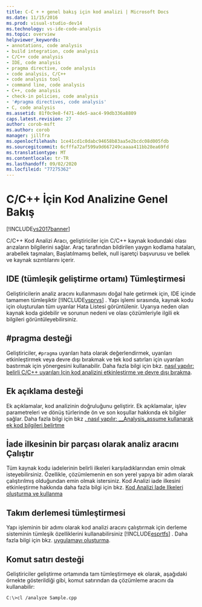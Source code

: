 ```yaml
---
title: C-C + + genel bakış için kod analizi | Microsoft Docs
ms.date: 11/15/2016
ms.prod: visual-studio-dev14
ms.technology: vs-ide-code-analysis
ms.topic: overview
helpviewer_keywords:
- annotations, code analysis
- build integration, code analysis
- C/C++ code analysis
- IDE, code analysis
- pragma directive, code analysis
- code analysis, C/C++
- code analysis tool
- command line, code analysis
- C++, code analysis
- check-in policies, code analysis
- '#pragma directives, code analysis'
- C, code analysis
ms.assetid: 81f0c9e8-f471-4de5-aac4-99db336a8809
caps.latest.revision: 27
author: corob-msft
ms.author: corob
manager: jillfra
ms.openlocfilehash: 1ce41cd1c0dabc94658b83aa5e2bcdc08d005fdb
ms.sourcegitcommit: 6cfffa72af599a9d667249caaaa411bb28ea69fd
ms.translationtype: MT
ms.contentlocale: tr-TR
ms.lasthandoff: 09/02/2020
ms.locfileid: "77275362"
---
```

# <a name="code-analysis-for-cc-overview"></a>C/C++ İçin Kod Analizine Genel Bakış
[!INCLUDE[vs2017banner](../includes/vs2017banner.md)]

C/C++ Kod Analizi Aracı, geliştiriciler için C/C++ kaynak kodundaki olası arızaların bilgilerini sağlar. Araç tarafından bildirilen yaygın kodlama hataları, arabellek taşmaları, Başlatılmamış bellek, null işaretçi başvurusu ve bellek ve kaynak sızıntılarını içerir.  
  
## <a name="ide-integrated-development-environment-integration"></a>IDE (tümleşik geliştirme ortamı) Tümleştirmesi  
 Geliştiricilerin analiz aracını kullanmasını doğal hale getirmek için, IDE içinde tamamen tümleşiktir [!INCLUDE[vsprvs](../includes/vsprvs-md.md)] . Yapı işlemi sırasında, kaynak kodu için oluşturulan tüm uyarılar Hata Listesi görüntülenir. Uyarıya neden olan kaynak koda gidebilir ve sorunun nedeni ve olası çözümleriyle ilgili ek bilgileri görüntüleyebilirsiniz.  
  
## <a name="pragma-support"></a>#pragma desteği  
 Geliştiriciler, `#pragma` uyarıları hata olarak değerlendirmek, uyarıları etkinleştirmek veya devre dışı bırakmak ve tek kod satırları için uyarıları bastırmak için yönergesini kullanabilir. Daha fazla bilgi için bkz. [nasıl yapılır: belirli C/C++ uyarıları Için kod analizini etkinleştirme ve devre dışı bırakma](https://msdn.microsoft.com/910b8518-71f1-4b2e-b012-70647795642a).  
  
## <a name="annotation-support"></a>Ek açıklama desteği  
 Ek açıklamalar, kod analizinin doğruluğunu geliştirir. Ek açıklamalar, işlev parametreleri ve dönüş türlerinde ön ve son koşullar hakkında ek bilgiler sağlar. Daha fazla bilgi için bkz [. nasıl yapılır: __Analysis_assume kullanarak ek kod bilgileri belirtme](../code-quality/how-to-specify-additional-code-information-by-using-analysis-assume.md)  
  
## <a name="run-analysis-tool-as-part-of-check-in-policy"></a>İade ilkesinin bir parçası olarak analiz aracını Çalıştır  
 Tüm kaynak kodu iadelerinin belirli ilkeleri karşıladıklarından emin olmak isteyebilirsiniz. Özellikle, çözümlemenin en son yerel yapıya bir adım olarak çalıştırılmış olduğundan emin olmak istersiniz. Kod Analizi iade ilkesini etkinleştirme hakkında daha fazla bilgi için bkz. [Kod Analizi Iade Ilkeleri oluşturma ve kullanma](../code-quality/creating-and-using-code-analysis-check-in-policies.md)  
  
## <a name="team-build-integration"></a>Takım derlemesi tümleştirmesi  
 Yapı işleminin bir adımı olarak kod analizi aracını çalıştırmak için derleme sisteminin tümleşik özelliklerini kullanabilirsiniz [!INCLUDE[esprtfs](../includes/esprtfs-md.md)] . Daha fazla bilgi için bkz. [uygulamayı oluşturma](/azure/devops/pipelines/index).  
  
## <a name="command-line-support"></a>Komut satırı desteği  
 Geliştiriciler geliştirme ortamında tam tümleştirmeye ek olarak, aşağıdaki örnekte gösterildiği gibi, komut satırından da çözümleme aracını da kullanabilir:  
  
 `C:\>cl /analyze Sample.cpp`
